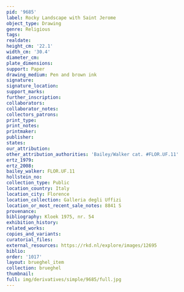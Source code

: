 ```yaml
---
pid: '9685'
label: Rocky Landscape with Saint Jerome
object_type: Drawing
genre: Religious
tags: 
realdate: 
height_cm: '22.1'
width_cm: '30.4'
diameter_cm: 
plate_dimensions: 
support: Paper
drawing_medium: Pen and brown ink
signature: 
signature_location: 
support_marks: 
further_inscription: 
collaborators: 
collaborator_notes: 
collectors_patrons: 
print_type: 
print_notes: 
printmaker: 
publisher: 
states: 
our_attribution: 
other_attribution_authorities: 'Bailey/Walker cat. #FLOR.UF.11'
ertz_1979: 
ertz_2008: 
bailey_walker: FLOR.UF.11
hollstein_no: 
collection_type: Public
location_country: Italy
location_city: Florence
location_collection: Galleria degli Uffizi
location_or_most_recent_sale_notes: 8841 S
provenance: 
bibliography: Kloek 1975, nr. 54
exhibition_history: 
related_works: 
copies_and_variants: 
curatorial_files: 
external_resources: https://rkd.nl/explore/images/12695
biblio: 
order: '1017'
layout: brueghel_item
collection: brueghel
thumbnail: 
full: img/derivatives/simple/9685/full.jpg
---
```

